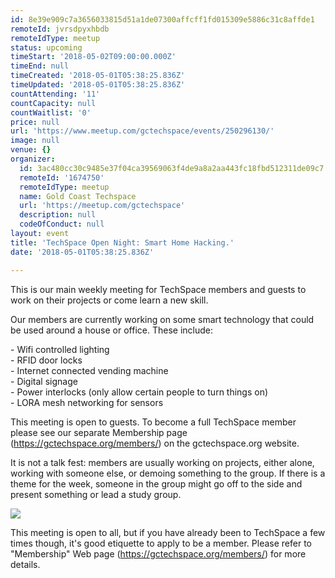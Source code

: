 ```yaml
---
id: 8e39e909c7a3656033815d51a1de07300affcff1fd015309e5886c31c8affde1
remoteId: jvrsdpyxhbdb
remoteIdType: meetup
status: upcoming
timeStart: '2018-05-02T09:00:00.000Z'
timeEnd: null
timeCreated: '2018-05-01T05:38:25.836Z'
timeUpdated: '2018-05-01T05:38:25.836Z'
countAttending: '11'
countCapacity: null
countWaitlist: '0'
price: null
url: 'https://www.meetup.com/gctechspace/events/250296130/'
image: null
venue: {}
organizer:
  id: 3ac480cc30c9485e37f04ca39569063f4de9a8a2aa443fc18fbd512311de09c7
  remoteId: '1674750'
  remoteIdType: meetup
  name: Gold Coast Techspace
  url: 'https://meetup.com/gctechspace'
  description: null
  codeOfConduct: null
layout: event
title: 'TechSpace Open Night: Smart Home Hacking.'
date: '2018-05-01T05:38:25.836Z'

---
```

<p>This is our main weekly meeting for TechSpace members and guests to work on their projects or come learn a new skill.</p> <p>Our members are currently working on some smart technology that could be used around a house or office. These include:</p> <p>- Wifi controlled lighting<br/>- RFID door locks<br/>- Internet connected vending machine<br/>- Digital signage<br/>- Power interlocks (only allow certain people to turn things on)<br/>- LORA mesh networking for sensors</p> <p>This meeting is open to guests. To become a full TechSpace member please see our separate Membership page (<a href="https://gctechspace.org/members/" class="linkified">https://gctechspace.org/members/</a>) on the gctechspace.org website.</p> <p>It is not a talk fest: members are usually working on projects, either alone, working with someone else, or demoing something to the group. If there is a theme for the week, someone in the group might go off to the side and present something or lead a study group.</p> <p><img src="http://photos3.meetupstatic.com/photos/event/6/a/7/e/600_310707262.jpeg" /></p> <p>This meeting is open to all, but if you have already been to TechSpace a few times though, it's good etiquette to apply to be a member. Please refer to "Membership" Web page (<a href="https://gctechspace.org/members/" class="linkified">https://gctechspace.org/members/</a>) for more details.</p>

